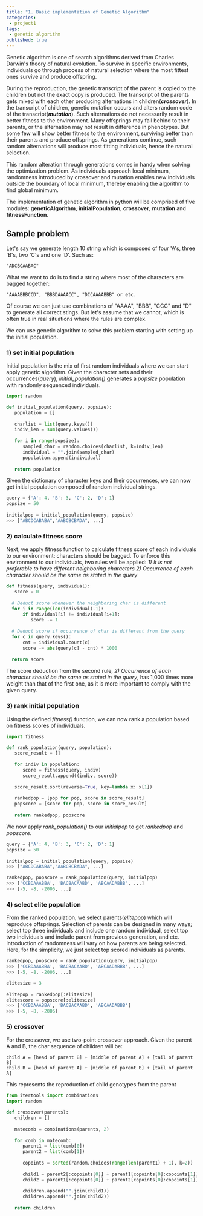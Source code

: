 ```yaml
---
title: "1. Basic implementation of Genetic Algorithm"
categories:
 - project1
tags:
 - genetic algorithm
published: true
---
```


Genetic algorithm is one of search algorithms derived from Charles Darwin's theory of natural evolution. To survive in specific environments, individuals go through process of natural selection where the most fittest ones survive and produce offspring.

During the reproduction, the genetic transcript of the parent is copied to the children but not the exact copy is produced. The transcript of the parents gets mixed with each other producing alternations in children(***crossover***). In the transcript of children, genetic mutation occurs and alters random code of the transcript(***mutation***). Such alternations do not necessarily result in better fitness to the environment. Many offsprings may fall behind to their parents, or the alternation may not result in difference in phenotypes. But some few will show better fitness to the environment, surviving better than their parents and produce offsprings. As generations continue, such random alternations will produce most fitting individuals, hence the natural selection.

This random alteration through generations comes in handy when solving the optimization problem. As individuals approach local minimum, randomness introduced by crossover and mutation enables new individuals outside the boundary of local minimum, thereby enabling the algorithm to find global minimum.

The implementation of genetic algorithm in python will be comprised of five modules: **geneticAlgorithm**, **initialPopulation**, **crossover**, **mutation** and **fitnessFunction**.

## Sample problem
Let's say we generate length 10 string which is composed of four 'A's, three 'B's, two 'C's and one 'D'.
Such as:
```
"ADCBCAABAC"
```
What we want to do is to find a string where most of the characters are bagged together:
```
"AAAABBBCCD", "BBBDAAAACC", "DCCAAAABBB" or etc.
```
Of course we can just use combinations of "AAAA", "BBB", "CCC" and "D" to generate all correct stings. But let's assume that we cannot, which is often true in real situations where the rules are complex.

We can use genetic algorithm to solve this problem starting with setting up the initial population.

### 1) set initial population
Initial population is the mix of first random individuals where we can start apply genetic algorithm. Given the character sets and their occurrences(*query*), *initial_population()* generates a *popsize* population with randomly sequenced individuals.
```python
import random

def initial_population(query, popsize):  
   population = []  
  
   charlist = list(query.keys())  
   indiv_len = sum(query.values())  
  
   for i in range(popsize):  
      sampled_char = random.choices(charlist, k=indiv_len)  
      individual = "".join(sampled_char)  
      population.append(individual)  
  
   return population
```
Given the dictionary of character keys and their occurrences, we can now get initial population composed of random individual strings.
```python
query = {'A': 4, 'B': 3, 'C': 2, 'D': 1}
popsize = 50  
  
initialpop = initial_population(query, popsize)
>>> ["ABCDCABABA","AABCBCBADA", ...]
```
### 2) calculate fitness score
Next, we apply fitness function to calculate fitness score of each individuals to our environment: characters should be bagged. To enforce this environment to our individuals, two rules will be applied:
*1) It is not preferable to have different neighboring characters
2) Occurrence of each character should be the same as stated in the query*
```python
def fitness(query, individual):  
   score = 0  
  
  # Deduct score whenever the neighboring char is different  
  for i in range(len(individual)-1):  
      if individual[i] != individual[i+1]:  
         score -= 1  
  
  # Deduct score if occurrence of char is different from the query  
  for c in query.keys():  
      cnt = individual.count(c)  
      score -= abs(query[c] - cnt) * 1000  
  
  return score
```
The score deduction from the second rule, *2) Occurrence of each character should be the same as stated in the query*, has 1,000 times more weight than that of the first one, as it is more important to comply with the given query.
### 3) rank initial population
Using the defined *fitness()* function, we can now rank a population based on fitness scores of individuals.
```python
import fitness

def rank_population(query, population):  
   score_result = []  
  
   for indiv in population:  
      score = fitness(query, indiv)  
      score_result.append((indiv, score))  
  
   score_result.sort(reverse=True, key=lambda x: x[1])  
  
   rankedpop = [pop for pop, score in score_result]  
   popscore = [score for pop, score in score_result]  
  
   return rankedpop, popscore
```
We now apply *rank_population()* to our *initialpop* to get *rankedpop* and *popscore*.
```python
query = {'A': 4, 'B': 3, 'C': 2, 'D': 1}
popsize = 50  
  
initialpop = initial_population(query, popsize)
>>> ["ABCDCABABA","AABCBCBADA", ...] 

rankedpop, popscore = rank_population(query, initialpop)  
>>> ['CCBDAAABBA', 'BACBACAABD', 'ABCAADABBB', ...]
>>> [-5, -8, -2006, ...]
```
### 4) select elite population
From the ranked population, we select parents(*elitepop*) which will reproduce offsprings. Selection of parents can be designed in many ways; select top three individuals and include one random individual, select top two individuals and include parent from previous generation, and etc. Introduction of randomness will vary on how parents are being selected. Here, for the simplicity, we just select top scored individuals as parents.
```python
rankedpop, popscore = rank_population(query, initialpop)  
>>> ['CCBDAAABBA', 'BACBACAABD', 'ABCAADABBB', ...]
>>> [-5, -8, -2006, ...]

elitesize = 3  
  
elitepop = rankedpop[:elitesize]  
elitescore = popscore[:elitesize]
>>> ['CCBDAAABBA', 'BACBACAABD', 'ABCAADABBB']
>>> [-5, -8, -2006]
```
### 5) crossover
For the crossover, we use two-point crossover approach. Given the parent A and B, the char sequence of children will be:
```
child A = [head of parent B] + [middle of parent A] + [tail of parent B]
child B = [head of parent A] + [middle of parent B] + [tail of parent A]
```
This represents the reproduction of child genotypes from the parent
```python
from itertools import combinations
import random

def crossover(parents):  
   children = []  
  
   matecomb = combinations(parents, 2)  
  
   for comb in matecomb:  
      parent1 = list(comb[0])  
      parent2 = list(comb[1])  
  
      copoints = sorted(random.choices(range(len(parent1) + 1), k=2))  
  
      child1 = parent2[:copoints[0]] + parent1[copoints[0]:copoints[1]] + parent2[copoints[1]:]  
      child2 = parent1[:copoints[0]] + parent2[copoints[0]:copoints[1]] + parent1[copoints[1]:]  
  
      children.append("".join(child1))  
      children.append("".join(child2))  
  
   return children
```
<!--stackedit_data:
eyJoaXN0b3J5IjpbLTg5NzIxNzkxLDE2NTY3MjQ2OTQsNTgwND
IwMDEwLDcxMjE2NjgzOSwtMjExNzgyOTIwLC05MTQyNDQ5ODgs
LTE4MjQ4NzgzNzMsMzg4NTU0MDk2LDEyMjExOTQ5MTcsMTUxND
M2NzAyLC03MjQyNjcwNywxNDQzNDU5ODg1XX0=
-->